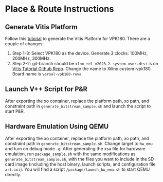 # Place & Route Instructions

## Generate Vitis Platform

Follow this [tutorial](https://docs.amd.com/r/2023.2-English/Vitis-Tutorials-Vitis-Platform-Creation/Versal-Platform-Creation-Quick-Start) to generate the Vitis Platform for VPK180. There are a couple of changes:

1. Step 1-3: Select VPK180 as the device. Generate 3 clocks: 100MHz, 200MHz, 300MHz.
2. Step 2-2: git-branch should be `xlnx_rel_v2023.2`. `system-user.dtsi` is on [Vitis Tutorial Github Repo](https://github.com/Xilinx/Vitis-Tutorials/blob/2023.2/Vitis_Platform_Creation/Design_Tutorials/03_Edge_VCK190/ref_files/step2_pfm/system-user.dtsi). Change the name to Xilinx custom-vpk180. Board name is `versal-vpk180-reva`.

## Launch V++ Script for P&R

After exporting the xo container, replace the platform path, xo path, and constraint path in `generate_bitstream_sample.sh` and launch the script to start P&R.

## Hardware Emulation Using QEMU

After exporting the xo container, replace the platform path, xo path, and constraint path in `generate_bitstream_sample.sh`. Change target to `hw_emu` and turn on debug mode `-g`. After generating the xsa file for hardware emulation, run `package_sample.sh` with the same modifications as `generate_bitstream_sample.sh`, with the files you want to include in the SD card image (including the host binary, launch scripts, and configuration file `xrt.ini`). You will find a script `/package/launch_hw_emu.sh` to start QEMU directly.
